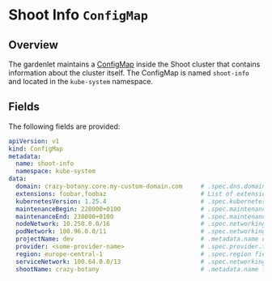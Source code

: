 # Shoot Info `ConfigMap`

## Overview

The gardenlet maintains a [ConfigMap](https://kubernetes.io/docs/concepts/configuration/configmap/) inside the Shoot cluster that contains information about the cluster itself. The ConfigMap is named `shoot-info` and located in the `kube-system` namespace.

## Fields

The following fields are provided:

```yaml
apiVersion: v1
kind: ConfigMap
metadata:
  name: shoot-info
  namespace: kube-system
data:
  domain: crazy-botany.core.my-custom-domain.com     # .spec.dns.domain field from the Shoot resource
  extensions: foobar,foobaz                          # List of extensions that are enabled
  kubernetesVersion: 1.25.4                          # .spec.kubernetes.version field from the Shoot resource
  maintenanceBegin: 220000+0100                      # .spec.maintenance.timeWindow.begin field from the Shoot resource
  maintenanceEnd: 230000+0100                        # .spec.maintenance.timeWindow.end field from the Shoot resource
  nodeNetwork: 10.250.0.0/16                         # .spec.networking.nodes field from the Shoot resource
  podNetwork: 100.96.0.0/11                          # .spec.networking.pods field from the Shoot resource
  projectName: dev                                   # .metadata.name of the Project
  provider: <some-provider-name>                     # .spec.provider.type field from the Shoot resource
  region: europe-central-1                           # .spec.region field from the Shoot resource
  serviceNetwork: 100.64.0.0/13                      # .spec.networking.services field from the Shoot resource
  shootName: crazy-botany                            # .metadata.name from the Shoot resource
```
